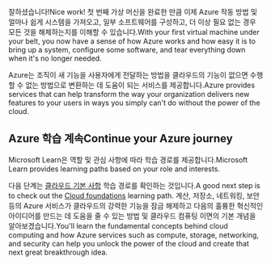 <span data-ttu-id="52314-101">잘하셨습니다!</span><span class="sxs-lookup"><span data-stu-id="52314-101">Nice work!</span></span> <span data-ttu-id="52314-102">첫 번째 가상 머신을 완료한 만큼 이제 Azure 작동 방법 및 얼마나 쉽게 시스템을 가져오고, 일부 소프트웨어를 구성하고, 더 이상 필요 없는 경우 모든 것을 해체하는지를 이해할 수 있습니다.</span><span class="sxs-lookup"><span data-stu-id="52314-102">With your first virtual machine under your belt, you now have a sense of how Azure works and how easy it is to bring up a system, configure some software, and tear everything down when it's no longer needed.</span></span>

<span data-ttu-id="52314-103">Azure는 조직이 새 기능을 사용자에게 전달하는 방법을 클라우드의 기능이 없으면 수행할 수 없는 방법으로 변환하는 데 도움이 되는 서비스를 제공합니다.</span><span class="sxs-lookup"><span data-stu-id="52314-103">Azure provides services that can help transform the way your organization delivers new features to your users in ways you simply can't do without the power of the cloud.</span></span>

## <a name="continue-your-azure-journey"></a><span data-ttu-id="52314-104">Azure 학습 계속</span><span class="sxs-lookup"><span data-stu-id="52314-104">Continue your Azure journey</span></span>

<span data-ttu-id="52314-105">Microsoft Learn은 역할 및 관심 사항에 따라 학습 경로를 제공합니다.</span><span class="sxs-lookup"><span data-stu-id="52314-105">Microsoft Learn provides learning paths based on your role and interests.</span></span>

<span data-ttu-id="52314-106">다음 단계는 [클라우드 기본 사항](/learn/paths/cloud-foundations/) 학습 경로를 확인하는 것입니다.</span><span class="sxs-lookup"><span data-stu-id="52314-106">A good next step is to check out the [Cloud foundations](/learn/paths/cloud-foundations/) learning path.</span></span> <span data-ttu-id="52314-107">계산, 저장소, 네트워킹, 보안 등의 Azure 서비스가 클라우드의 강력한 기능을 잠금 해제하고 다음의 훌륭한 혁신적인 아이디어를 만드는 데 도움을 줄 수 있는 방법 및 클라우드 컴퓨팅 이면의 기본 개념을 알아보겠습니다.</span><span class="sxs-lookup"><span data-stu-id="52314-107">You'll learn the fundamental concepts behind cloud computing and how Azure services such as compute, storage, networking, and security can help you unlock the power of the cloud and create that next great breakthrough idea.</span></span>